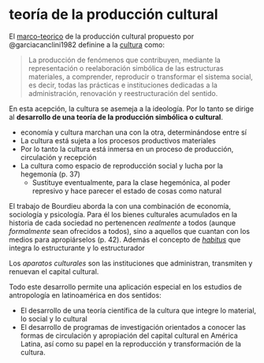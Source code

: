 # teoría de la producción cultural

El [marco-teorico](marco-teorico.md) de la producción cultural propuesto por @garciacanclini1982 definine a la [cultura](cultura.md) como:

 > 
 > La producción de fenómenos que contribuyen, mediante la representación o reelaboración simbólica de las estructuras materiales, a comprender, reproducir o transformar el sistema social, es decir, todas las prácticas e instituciones dedicadas a la administración, renovación y reestructuración del sentido.

En esta acepción, la cultura se asemeja a la ideología. Por lo tanto se dirige al **desarrollo de una teoría de la producción simbólica o cultural**.

* economía y cultura marchan una con la otra, determinándose entre sí
* La cultura está sujeta a los procesos productivos materiales
* Por lo tanto la cultura está inmersa en un proceso de producción, circulación y recepción
* La cultura como espacio de reproducción social y lucha por la hegemonía (p. 37)
  * Sustituye eventualmente, para la clase hegemónica, al poder represivo y hace parecer el estado de cosas como natural

El trabajo de Bourdieu aborda la con una combinación de economía, sociología y psicología. Para él los bienes culturales acumulados en la historia de cada sociedad no pertenencen *realmente* a todos (aunque *formalmente* sean ofrecidos a todos), sino a aquellos que cuantan con los medios para apropiárselos (p. 42). Además el concepto de *[habitus](habitus.md)* que integra lo estructurante y lo estructurador

Los *aparatos culturales* son las instituciones que administran, transmiten y renuevan el capital cultural.

Todo este desarrollo permite una aplicación especial en los estudios de antropología en latinoamérica en dos sentidos:

* El desarrollo de una teoría científica de la cultura que integre lo material, lo social y lo cultural
* El desarrollo de programas de investigación orientados a conocer las formas de circulación y apropiación del capital cultural en América Latina, así como su papel en la reproducción y transformación de la cultura.
